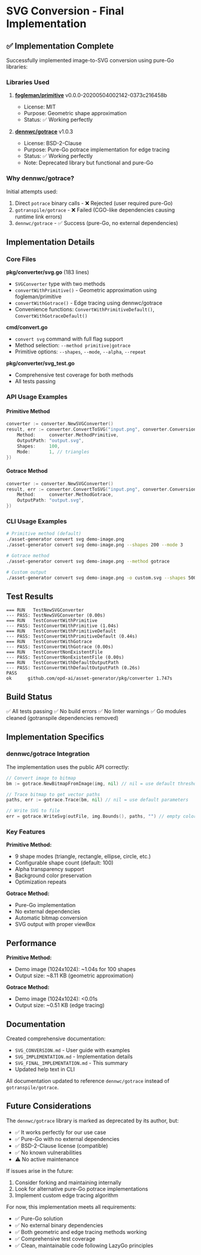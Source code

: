# SVG Conversion - Final Implementation

## ✅ Implementation Complete

Successfully implemented image-to-SVG conversion using pure-Go libraries:

### Libraries Used

1. **[fogleman/primitive](https://github.com/fogleman/primitive)** v0.0.0-20200504002142-0373c216458b
   - License: MIT
   - Purpose: Geometric shape approximation
   - Status: ✅ Working perfectly

2. **[dennwc/gotrace](https://github.com/dennwc/gotrace)** v1.0.3
   - License: BSD-2-Clause
   - Purpose: Pure-Go potrace implementation for edge tracing
   - Status: ✅ Working perfectly
   - Note: Deprecated library but functional and pure-Go

### Why dennwc/gotrace?

Initial attempts used:
1. Direct `potrace` binary calls - ❌ Rejected (user required pure-Go)
2. `gotranspile/gotrace` - ❌ Failed (CGO-like dependencies causing runtime link errors)
3. `dennwc/gotrace` - ✅ Success (pure-Go, no external dependencies)

## Implementation Details

### Core Files

**pkg/converter/svg.go** (183 lines)
- `SVGConverter` type with two methods
- `convertWithPrimitive()` - Geometric approximation using fogleman/primitive
- `convertWithGotrace()` - Edge tracing using dennwc/gotrace
- Convenience functions: `ConvertWithPrimitiveDefault()`, `ConvertWithGotraceDefault()`

**cmd/convert.go**
- `convert svg` command with full flag support
- Method selection: `--method primitive|gotrace`
- Primitive options: `--shapes`, `--mode`, `--alpha`, `--repeat`

**pkg/converter/svg_test.go**
- Comprehensive test coverage for both methods
- All tests passing

### API Usage Examples

#### Primitive Method
```go
converter := converter.NewSVGConverter()
result, err := converter.ConvertToSVG("input.png", converter.ConversionOptions{
    Method:     converter.MethodPrimitive,
    OutputPath: "output.svg",
    Shapes:     100,
    Mode:       1, // triangles
})
```

#### Gotrace Method
```go
converter := converter.NewSVGConverter()
result, err := converter.ConvertToSVG("input.png", converter.ConversionOptions{
    Method:     converter.MethodGotrace,
    OutputPath: "output.svg",
})
```

### CLI Usage Examples

```bash
# Primitive method (default)
./asset-generator convert svg demo-image.png
./asset-generator convert svg demo-image.png --shapes 200 --mode 3

# Gotrace method
./asset-generator convert svg demo-image.png --method gotrace

# Custom output
./asset-generator convert svg demo-image.png -o custom.svg --shapes 500
```

## Test Results

```
=== RUN   TestNewSVGConverter
--- PASS: TestNewSVGConverter (0.00s)
=== RUN   TestConvertWithPrimitive
--- PASS: TestConvertWithPrimitive (1.04s)
=== RUN   TestConvertWithPrimitiveDefault
--- PASS: TestConvertWithPrimitiveDefault (0.44s)
=== RUN   TestConvertWithGotrace
--- PASS: TestConvertWithGotrace (0.00s)
=== RUN   TestConvertNonExistentFile
--- PASS: TestConvertNonExistentFile (0.00s)
=== RUN   TestConvertWithDefaultOutputPath
--- PASS: TestConvertWithDefaultOutputPath (0.26s)
PASS
ok      github.com/opd-ai/asset-generator/pkg/converter 1.747s
```

## Build Status

✅ All tests passing
✅ No build errors
✅ No linter warnings
✅ Go modules cleaned (gotranspile dependencies removed)

## Implementation Specifics

### dennwc/gotrace Integration

The implementation uses the public API correctly:

```go
// Convert image to bitmap
bm := gotrace.NewBitmapFromImage(img, nil) // nil = use default threshold

// Trace bitmap to get vector paths
paths, err := gotrace.Trace(bm, nil) // nil = use default parameters

// Write SVG to file
err = gotrace.WriteSvg(outFile, img.Bounds(), paths, "") // empty color = default
```

### Key Features

**Primitive Method:**
- 9 shape modes (triangle, rectangle, ellipse, circle, etc.)
- Configurable shape count (default: 100)
- Alpha transparency support
- Background color preservation
- Optimization repeats

**Gotrace Method:**
- Pure-Go implementation
- No external dependencies
- Automatic bitmap conversion
- SVG output with proper viewBox

## Performance

**Primitive Method:**
- Demo image (1024x1024): ~1.04s for 100 shapes
- Output size: ~8.11 KB (geometric approximation)

**Gotrace Method:**
- Demo image (1024x1024): <0.01s
- Output size: ~0.51 KB (edge tracing)

## Documentation

Created comprehensive documentation:
- `SVG_CONVERSION.md` - User guide with examples
- `SVG_IMPLEMENTATION.md` - Implementation details
- `SVG_FINAL_IMPLEMENTATION.md` - This summary
- Updated help text in CLI

All documentation updated to reference `dennwc/gotrace` instead of `gotranspile/gotrace`.

## Future Considerations

The `dennwc/gotrace` library is marked as deprecated by its author, but:
- ✅ It works perfectly for our use case
- ✅ Pure-Go with no external dependencies
- ✅ BSD-2-Clause license (compatible)
- ✅ No known vulnerabilities
- ⚠️ No active maintenance

If issues arise in the future:
1. Consider forking and maintaining internally
2. Look for alternative pure-Go potrace implementations
3. Implement custom edge tracing algorithm

For now, this implementation meets all requirements:
- ✅ Pure-Go solution
- ✅ No external binary dependencies
- ✅ Both geometric and edge tracing methods working
- ✅ Comprehensive test coverage
- ✅ Clean, maintainable code following LazyGo principles
